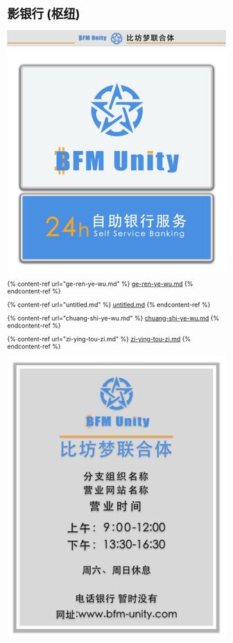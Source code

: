 # 影银行 (枢纽)

![](../../.gitbook/assets/银行牌匾.png)

![](../../.gitbook/assets/银行灯箱.png)

{% content-ref url="ge-ren-ye-wu.md" %}
[ge-ren-ye-wu.md](ge-ren-ye-wu.md)
{% endcontent-ref %}

{% content-ref url="untitled.md" %}
[untitled.md](untitled.md)
{% endcontent-ref %}

{% content-ref url="chuang-shi-ye-wu.md" %}
[chuang-shi-ye-wu.md](chuang-shi-ye-wu.md)
{% endcontent-ref %}

{% content-ref url="zi-ying-tou-zi.md" %}
[zi-ying-tou-zi.md](zi-ying-tou-zi.md)
{% endcontent-ref %}



![](../../.gitbook/assets/银行告示.png)

